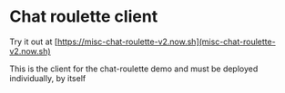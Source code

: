 # Chat roulette client

Try it out at [https://misc-chat-roulette-v2.now.sh](misc-chat-roulette-v2.now.sh)

This is the client for the chat-roulette demo and must be deployed
individually, by itself
